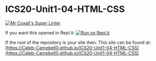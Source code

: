 # ICS20-Unit1-04-HTML-CSS

[![Mr Coxall's Super Linter](https://github.com/Caleb-Campbell0/ICS20-Unit1-04-HTML-CSS/workflows/Mr%20Coxall's%20Super%20Linter/badge.svg)](https://github.com/Caleb-Campbell0/ICS20-Unit1-04-HTML-CSS/actions/)

If you want this opened in Repl.it:
[![Run on Repl.it](https://repl.it/badge/github/Caleb-Campbell0/ICS20-Unit1-04-HTML-CSS)](https://repl.it/github/Caleb-Campbell0/ICS20-Unit1-04-HTML-CSS)

If the root of the repository is your site then:
This site can be found at: [https://Caleb-Campbell0.github.io/ICS20-Unit1-04-HTML-CSS](https://Caleb-Campbell0.github.io/ICS20-Unit1-04-HTML-CSS)
